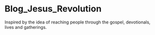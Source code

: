 # Blog_Jesus_Revolution


Inspired by the idea of reaching people through the gospel, devotionals, lives and gatherings.


